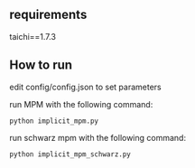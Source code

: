 ## requirements ##
taichi==1.7.3

## How to run ##
edit config/config.json to set parameters

run MPM with the following command:
```
python implicit_mpm.py
```

run schwarz mpm with the following command:
```
python implicit_mpm_schwarz.py
```